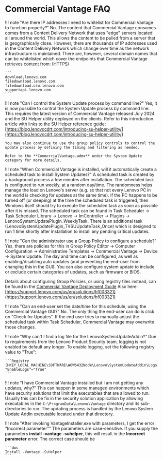# Commercial Vantage FAQ

!!! note "Are there IP addresses I need to whitelist for Commercial Vantage to function properly?"
    No. The content that Commercial Vantage consumes comes from a Content Delivery Network that uses "edge" servers located all around the world. This allows the content to be pulled from a server that is geographically close. However, there are thousands of IP addresses used in the Content Delivery Network which change over time as the network infrastructure is maintained. There are, however, several domain names that can be whitelisted which cover the endpoints that Commercial Vantage retrieves content from: (HTTPS)

    ```
    download.lenovo.com
    filedownload.lenovo.com
    filedownload.csw.lenovo.com
    supportapi.lenovo.com
    ```

!!! note "Can I control the System Update process by command line?"
    Yes, it is now possible to control the System Update process by command line. This requires the latest version of Commercial Vantage released July 2024 and the SU Helper utility deployed on the clients.  Refer to this introduction article with links to the SU Helper reference guide:  [https://blog.lenovocdrt.com/introducing-su-helper-utility/](https://blog.lenovocdrt.com/introducing-su-helper-utility/)

    You may also continue to use the group policy controls to control the update process by defining the timing and filtering as needed.

    Refer to the **CommercialVantage.admx** under the System Update category for more details.

!!! note "When Commercial Vantage is installed, will it automatically create a scheduled task to install System Updates?"
    A scheduled task is created by a background process a few minutes after installation.  The scheduled task is configured to run weekly, at a random day/time.  The randomness helps manage the load on Lenovo's server (e.g. so that not every Lenovo PC in the world is checking for updates at the same time).  If the PC happens to be turned off (or sleeping) at the time the scheduled task is triggered, then Windows itself should try to execute the scheduled task as soon as possible after it is missed.  The scheduled task can be found in Task Scheduler -> Task Scheduler Library -> Lenovo -> ImController -> Plugins -> LenovoSystemUpdatePlugin_WeeklyTask.  There is an additional task (LenovoSystemUpdatePlugin_TVSUUpdateTask_Once) which is designed to run 1 time shortly after installation to install any pending critical updates.
 </details>

!!! note "Can the administrator use a Group Policy to configure a schedule?"
    Yes, there are policies for this in Group Policy Editor -> Computer Configuration -> Administrative Templates -> Commercial Vantage -> Device -> System Update.  The day and time can be configured, as well as enabling/disabling auto updates (and preventing the end-user from changing this in the GUI).  You can also configure system update to include or exclude certain categories of updates, such as firmware or BIOS.

 Details about configuring Group Policies, or using registry files instead, can be found in the [Commercial Vantage Deployment Guide](https://docs.lenovocdrt.com/guides/cv/commercial_vantage)  Also here:  [https://support.lenovo.com/us/en/solutions/hf003321](https://support.lenovo.com/us/en/solutions/hf003321)

!!! note "Can an end-user set the date/time for this schedule, using the Commercial Vantage GUI?"
    No.  The only thing the end-user can do is click on "Check for Updates".  If the end user tries to manually adjust the scheduled task within Task Scheduler, Commercial Vantage may overwrite those changes.

!!! note "Why can't I find a log file for the LenovoSystemUpdateAddin?"
    Due to requirements from the Lenovo Product Security team, logging is not enabled by default any longer.  To enable logging, set the following registry value to "True":

    ```Registry
    [HKEY_LOCAL_MACHINE\SOFTWARE\WOW6432Node\Lenovo\SystemUpdateAddin\Logs]
    "EnableLogs"="True"
    ```

!!! note "I have Commercial Vantage installed but I am not getting any updates, why?"
    This can happen in some managed environments which have security solutions that limit the executables that are allowed to run. Usually this can be fix in the security solution application by allowing executables in the ```C:\ProgramData\Lenovo\Vantage``` directory and its sub-directories to run. The updating process is handled by the Lenovo System Update Addin executable located under that directory.

!!! note "After invoking VantageInstaller.exe with parameters, I get the error "Incorrect parameter""
    The parameters are case-sensitive. If you supply the parameters **install -vantage -suhelper**, this will result in the **Incorrect parameter** error. The correct case should be

    ```dos
    Install -Vantage -SuHelper
    ```
